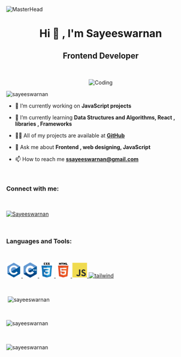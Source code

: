 ![MasterHead](https://www.audienceplanet.com/root/template/1//images/web-development.gif)
<h1 align="center">Hi 👋 , I'm Sayeeswarnan</h1>
<h2 align="center" >Frontend Developer</h2> <br>
<p align="center">
<img align="center" alt="Coding" width="450" src="http://www.web24zone.com/wp-content/uploads/2022/09/2c778e_89d09c380b7b4a09bcdbcb329c4734b3_mv2.gif"><br>

<p align="left"> <img src="https://komarev.com/ghpvc/?username=sayeeswarnan&label=Profile%20views&color=0e75b6&style=flat" alt="sayeeswarnan" /> </p>

- 🔭 I’m currently working on **JavaScript projects**

- 🌱 I’m currently learning **Data Structures and Algorithms, React , libraries , Frameworks**

- 👨‍💻 All of my projects are available at [**GitHub**](https://github.com/sayeeswarnan/)
  
- 💬 Ask me about **Frontend , web designing, JavaScript**

- 📫 How to reach me **ssayeeswarnan@gmail.com**

<br>
<h3 align="left">Connect with me:</h3>
<br>
<p align="left">
<a href="https://www.linkedin.com/in/sayeeswarnan/" target="blank"><img align="center" src="https://raw.githubusercontent.com/rahuldkjain/github-profile-readme-generator/master/src/images/icons/Social/linked-in-alt.svg" alt="Sayeeswarnan" height="30" width="40" /></a>
</p><br>

<h3 align="left">Languages and Tools:</h3>
<br>
<p align="left"> <a href="https://www.cprogramming.com/" target="_blank" rel="noreferrer"> <img src="https://raw.githubusercontent.com/devicons/devicon/master/icons/c/c-original.svg" alt="c" width="40" height="40"/> </a> <a href="https://www.w3schools.com/cpp/" target="_blank" rel="noreferrer"> <img src="https://raw.githubusercontent.com/devicons/devicon/master/icons/cplusplus/cplusplus-original.svg" alt="cplusplus" width="40" height="40"/> </a> <a href="https://www.w3schools.com/css/" target="_blank" rel="noreferrer"> <img src="https://raw.githubusercontent.com/devicons/devicon/master/icons/css3/css3-original-wordmark.svg" alt="css3" width="40" height="40"/> </a> <a href="https://www.w3.org/html/" target="_blank" rel="noreferrer"> <img src="https://raw.githubusercontent.com/devicons/devicon/master/icons/html5/html5-original-wordmark.svg" alt="html5" width="40" height="40"/> </a> <a href="https://developer.mozilla.org/en-US/docs/Web/JavaScript" target="_blank" rel="noreferrer"> <img src="https://raw.githubusercontent.com/devicons/devicon/master/icons/javascript/javascript-original.svg" alt="javascript" width="40" height="40"/> </a> <a href="https://tailwindcss.com/" target="_blank" rel="noreferrer"> <img src="https://www.vectorlogo.zone/logos/tailwindcss/tailwindcss-icon.svg" alt="tailwind" width="40" height="40"/> </a> </p><br>

<p>&nbsp;<img align="center" src="https://github-readme-stats.vercel.app/api?username=sayeeswarnan&show_icons=true&theme=dark&locale=en" alt="sayeeswarnan" /></p><br>

<p><img align="center" src="https://github-readme-streak-stats.herokuapp.com/?user=sayeeswarnan&theme=dark" alt="sayeeswarnan" /></p><br/>

<p><img align="center" src="https://github-readme-stats.vercel.app/api/top-langs?username=sayeeswarnan&show_icons=true&theme=dark&locale=en&layout=compact" alt="sayeeswarnan" /></p><br>
</p>
